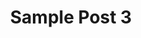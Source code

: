 ---
layout: post
title: Sample Post 3
location:
    geojson: '{
        "type": "Feature",
        "properties": {"popupContent": "Strathcona Provincial Park",
                       "href" : "/tech/jekyll-leaflet/samples/sample-post-3/"},
        "geometry": {
            "type": "Point",
            "coordinates":
		[-125.598810, 49.814399]
        }
    }'
permalink: /samples/sample-post-3/
tags: ["sampledata1"]
---
